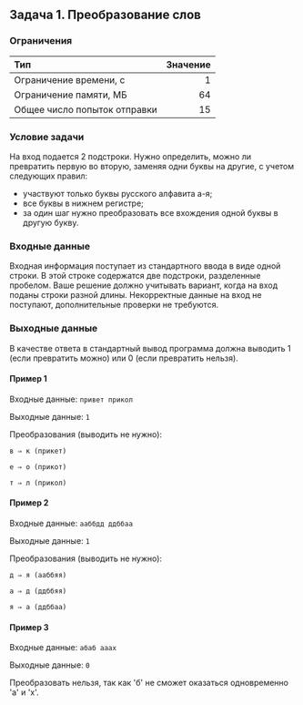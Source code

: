 ## Задача 1. Преобразование слов
### Ограничения
|Тип                         |Значение|
|:---------------------------|-------:|
|Ограничение времени, с      |       1|
|Ограничение памяти, МБ      |      64|
|Общее число попыток отправки|      15|

### Условие задачи

На вход подается 2 подстроки. Нужно определить, можно ли превратить первую во вторую, заменяя одни буквы на другие, с учетом следующих правил:

- участвуют только буквы русского алфавита а-я;
- все буквы в нижнем регистре;
- за один шаг нужно преобразовать все вхождения одной буквы в другую букву.

### Входные данные
Входная информация поступает из стандартного ввода в виде одной строки. В этой строке содержатся две подстроки, разделенные пробелом. Ваше решение должно учитывать вариант, когда на вход поданы строки разной длины. Некорректные данные на вход не поступают, дополнительные проверки не требуются.


### Выходные данные
В качестве ответа в стандартный вывод программа должна выводить 1 (если превратить можно) или 0 (если превратить нельзя).


#### Пример 1
Входные данные: `привет прикол`

Выходные данные: `1`

Преобразования (выводить не нужно):

`в ⇒ к (прикет)`

`е ⇒ о (прикот)`

`т ⇒ л (прикол)`


#### Пример 2
Входные данные: `ааббдд ддббаа`

Выходные данные: `1`

Преобразования (выводить не нужно):

`д ⇒ я (ааббяя)`

`а ⇒ д (ддббяя)`

`я ⇒ а (ддббаа)`


#### Пример 3
Входные данные: `абаб ааах`

Выходные данные: `0`

Преобразовать нельзя, так как 'б' не сможет оказаться одновременно 'а' и 'х'.
